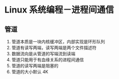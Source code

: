 # Linux 系统编程－进程间通信

## 管道

1. 管道本质是一块内核缓冲区，内部实现是环形队列
2. 管道有读写两端，读写两端是两个文件描述符
3. 数据流向是从管道的写端流到读端
4. 管道只能用于有血缘关系的进程间通信
5. 管道的读写两端是阻塞的
6. 管道的大小默认 4K